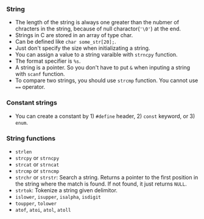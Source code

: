 
### String
- The length of the string is always one greater than the nubmer of chracters in the string, because of null charactor(`'\0'`) at the end.
- Strings in C are stored in an array of type char.
- Can be defined like `char some_str[20];`.
- Just don't specify the size when initializating a string.
- You can assign a value to a string varaible with `strncpy` function.
- The format specifier is `%s`.
- A string is a pointer. So you don't have to put `&` when inputing a string with `scanf` function.
- To compare two strings, you should use `strcmp` function. You cannot use `==` operator.

### Constant strings
- You can create a constant by 1) `#define` header, 2) `const` keyword, or 3) `enum`.

### String functions
- `strlen`
- `strcpy` or `strncpy`
- `strcat` or `strncat`
- `strcmp` or `strncmp`
- `strchr` or `strstr`: Search a string. Returns a pointer to the first position in the string where the match is found. If not found, it just returns `NULL`.
- `strtok`: Tokenize a string given delimitor.
- `islower`, `isupper`, `isalpha`, `isdigit`
- `toupper`, `tolower`
- `atof`, `atoi`, `atol`, `atoll`
